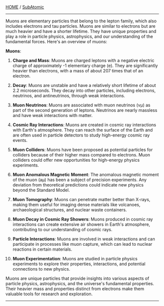 [HOME](/README.md) / [SubAtomic](/assets/docs/universe/subAtomic/readme.md)   

------------------------   

Muons are elementary particles that belong to the lepton family, which also includes electrons and tau particles. Muons are similar to electrons but are much heavier and have a shorter lifetime. They have unique properties and play a role in particle physics, astrophysics, and our understanding of the fundamental forces. Here's an overview of muons:

**Muons**:

1. **Charge and Mass**: Muons are charged leptons with a negative electric charge of approximately -1 elementary charge (e). They are significantly heavier than electrons, with a mass of about 207 times that of an electron.

2. **Decay**: Muons are unstable and have a relatively short lifetime of about 2.2 microseconds. They decay into other particles, including electrons, neutrinos, and antineutrinos, through weak interactions.

3. **Muon Neutrinos**: Muons are associated with muon neutrinos (νμ) as part of the second generation of leptons. Neutrinos are nearly massless and have weak interactions with matter.

4. **Cosmic Ray Interactions**: Muons are created in cosmic ray interactions with Earth's atmosphere. They can reach the surface of the Earth and are often used in particle detectors to study high-energy cosmic ray events.

5. **Muon Colliders**: Muons have been proposed as potential particles for colliders because of their higher mass compared to electrons. Muon colliders could offer new opportunities for high-energy physics experiments.

6. **Muon Anomalous Magnetic Moment**: The anomalous magnetic moment of the muon (aμ) has been a subject of precision experiments. Any deviation from theoretical predictions could indicate new physics beyond the Standard Model.

7. **Muon Tomography**: Muons can penetrate matter better than X-rays, making them useful for imaging dense materials like volcanoes, archaeological structures, and nuclear waste containers.

8. **Muon Decay in Cosmic Ray Showers**: Muons produced in cosmic ray interactions can create extensive air showers in Earth's atmosphere, contributing to our understanding of cosmic rays.

9. **Particle Interactions**: Muons are involved in weak interactions and can participate in processes like muon capture, which can lead to nuclear reactions in certain materials.

10. **Muon Experimentation**: Muons are studied in particle physics experiments to explore their properties, interactions, and potential connections to new physics.

Muons are unique particles that provide insights into various aspects of particle physics, astrophysics, and the universe's fundamental properties. Their heavier mass and properties distinct from electrons make them valuable tools for research and exploration.    



-------------------------------       





